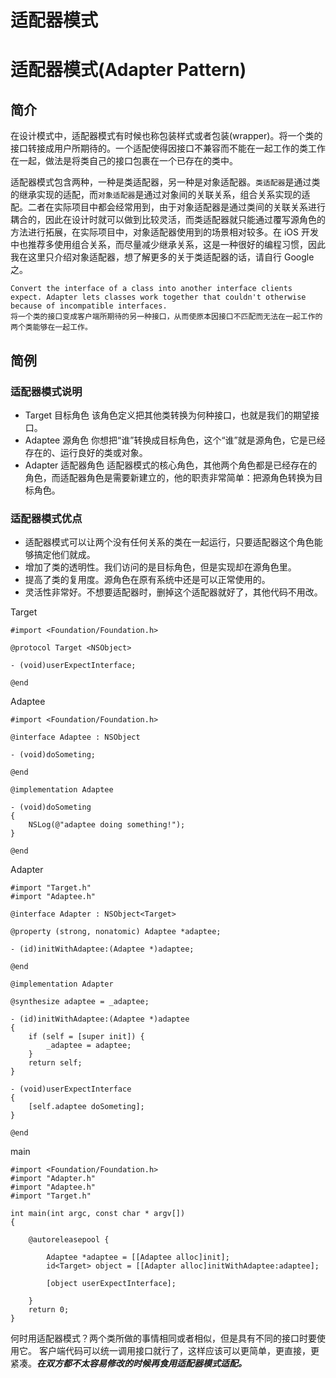 # 适配器模式

# 适配器模式(Adapter Pattern)

## 简介

在设计模式中，适配器模式有时候也称包装样式或者包装(wrapper)。将一个类的接口转接成用户所期待的。一个适配使得因接口不兼容而不能在一起工作的类工作在一起，做法是将类自己的接口包裹在一个已存在的类中。

适配器模式包含两种，一种是类适配器，另一种是对象适配器。`类适配器`是通过类的继承实现的适配，而`对象适配器`是通过对象间的关联关系，组合关系实现的适配。二者在实际项目中都会经常用到，由于对象适配器是通过类间的关联关系进行耦合的，因此在设计时就可以做到比较灵活，而类适配器就只能通过覆写源角色的方法进行拓展，在实际项目中，对象适配器使用到的场景相对较多。在 iOS 开发中也推荐多使用组合关系，而尽量减少继承关系，这是一种很好的编程习惯，因此我在这里只介绍对象适配器，想了解更多的关于类适配器的话，请自行 Google 之。

```
Convert the interface of a class into another interface clients expect. Adapter lets classes work together that couldn't otherwise because of incompatible interfaces.
将一个类的接口变成客户端所期待的另一种接口，从而使原本因接口不匹配而无法在一起工作的两个类能够在一起工作。 
```

## 简例

### 适配器模式说明

*   Target 目标角色 该角色定义把其他类转换为何种接口，也就是我们的期望接口。
*   Adaptee 源角色 你想把“谁”转换成目标角色，这个“谁”就是源角色，它是已经存在的、运行良好的类或对象。
*   Adapter 适配器角色 适配器模式的核心角色，其他两个角色都是已经存在的角色，而适配器角色是需要新建立的，他的职责非常简单：把源角色转换为目标角色。

### 适配器模式优点

*   适配器模式可以让两个没有任何关系的类在一起运行，只要适配器这个角色能够搞定他们就成。
*   增加了类的透明性。我们访问的是目标角色，但是实现却在源角色里。
*   提高了类的复用度。源角色在原有系统中还是可以正常使用的。
*   灵活性非常好。不想要适配器时，删掉这个适配器就好了，其他代码不用改。

Target

```
#import <Foundation/Foundation.h>

@protocol Target <NSObject>

- (void)userExpectInterface;

@end 
```

Adaptee

```
#import <Foundation/Foundation.h>

@interface Adaptee : NSObject

- (void)doSometing;

@end

@implementation Adaptee

- (void)doSometing
{
    NSLog(@"adaptee doing something!");
}

@end 
```

Adapter

```
#import "Target.h"
#import "Adaptee.h"

@interface Adapter : NSObject<Target>

@property (strong, nonatomic) Adaptee *adaptee;

- (id)initWithAdaptee:(Adaptee *)adaptee;

@end

@implementation Adapter

@synthesize adaptee = _adaptee;

- (id)initWithAdaptee:(Adaptee *)adaptee
{
    if (self = [super init]) {
        _adaptee = adaptee;
    }
    return self;
}

- (void)userExpectInterface
{
    [self.adaptee doSometing];
}

@end 
```

main

```
#import <Foundation/Foundation.h>
#import "Adapter.h"
#import "Adaptee.h"
#import "Target.h"

int main(int argc, const char * argv[])
{

    @autoreleasepool {

        Adaptee *adaptee = [[Adaptee alloc]init];
        id<Target> object = [[Adapter alloc]initWithAdaptee:adaptee];

        [object userExpectInterface];

    }
    return 0;
} 
```

何时用适配器模式？两个类所做的事情相同或者相似，但是具有不同的接口时要使用它。 客户端代码可以统一调用接口就行了，这样应该可以更简单，更直接，更紧凑。***在双方都不太容易修改的时候再食用适配器模式适配。***